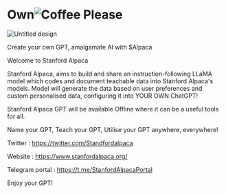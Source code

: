 # Own![Coffee Please](https://user-images.githubusercontent.com/129273618/228508397-9a6b9194-3c3c-446c-be88-94a7726ec5b1.png)
![Untitled design](https://user-images.githubusercontent.com/129273618/228508447-f83298bf-6c72-421c-ab38-014664462d9e.png)




Create your own GPT, amalgamate AI with $Alpaca

Welcome to Stanford Alpaca

Stanford Alpaca, aims to build and share an instruction-following LLaMA model which codes and document teachable data into Stanford Alpaca's models. Model will generate the data based on user preferences and custom personalised data, configuring it into YOUR OWN ChatGPT! 

Stanford Alpaca GPT will be available Offline where it can be a useful tools for all.

Name your GPT, Teach your GPT, Utilise your GPT anywhere, everywhere!


Twitter : https://twitter.com/Standfordalpaca

Website : https://www.stanfordalpaca.org/

Telegram portal : https://t.me/StanfordAlpacaPortal

Enjoy your GPT! 
